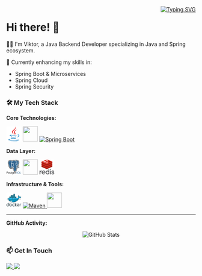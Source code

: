 <a href="https://readme-typing-svg.herokuapp.com?color=%2336BCF7&lines=☕+Java+Backend+Developer" style="float: right;">
  <img src="https://readme-typing-svg.herokuapp.com?color=%2336BCF7&lines=☕+Java+Backend+Developer" alt="Typing SVG">
</a>

# Hi there! 👋 
👨‍💻 I'm Viktor, a Java Backend Developer specializing in Java and Spring ecosystem.

🚀 Currently enhancing my skills in:
- Spring Boot & Microservices
- Spring Cloud
- Spring Security

### 🛠️ My Tech Stack 

**Core Technologies:**
<p align="left"> 
  <a href="https://www.java.com" target="_blank"><img src="https://raw.githubusercontent.com/devicons/devicon/master/icons/java/java-original.svg" width="40" height="40"/></a>
  <a href="https://spring.io/" target="_blank"><img src="https://www.vectorlogo.zone/logos/springio/springio-icon.svg" width="40" height="40"/></a>
  <a href="https://spring.io/projects/spring-boot" target="_blank">
  <img src="https://img.shields.io/badge/Spring_Boot-6DB33F?style=for-the-badge&logo=spring&logoColor=white" alt="Spring Boot"/>
</a>


</p>

**Data Layer:**
<p align="left">
  <a href="https://www.postgresql.org" target="_blank"><img src="https://raw.githubusercontent.com/devicons/devicon/master/icons/postgresql/postgresql-original-wordmark.svg" width="40" height="40"/></a>
  <a href="https://hibernate.org/" target="_blank"><img src="https://www.vectorlogo.zone/logos/hibernate/hibernate-icon.svg" width="40" height="40"/></a>
  <a href="https://redis.io" target="_blank"><img src="https://raw.githubusercontent.com/devicons/devicon/master/icons/redis/redis-original-wordmark.svg" width="40" height="40"/></a>
</p>

**Infrastructure & Tools:**
<p align="left">
  <a href="https://www.docker.com/" target="_blank"><img src="https://raw.githubusercontent.com/devicons/devicon/master/icons/docker/docker-original-wordmark.svg" width="40" height="40"/></a>
<a href="https://maven.apache.org/" target="_blank">
  <img src="https://maven.apache.org/images/maven-logo-black-on-white.png" width="80" height="40" alt="Maven"/>
</a>
  <a href="https://git-scm.com/" target="_blank"><img src="https://www.vectorlogo.zone/logos/git-scm/git-scm-icon.svg" width="40" height="40"/></a>
</p>

------------------------------------------

**GitHub Activity:**
<p align="center">
  <img src="https://github-readme-stats.vercel.app/api?username=VKashtanov&show_icons=true&theme=city_lights&hide_border=true" alt="GitHub Stats"/>
</p>

### 📫 Get In Touch
<div align="left">
  <a href="https://t.me/ViktorKashtanov" target="_blank"> 
    <img src="https://img.shields.io/badge/Telegram-0088cc?style=for-the-badge&logo=telegram&logoColor=white" height="35"/> 
  </a>
  <a href="mailto:viktor21kashtanov@gmail.com" target="_blank">
    <img src="https://img.shields.io/badge/Email-D14836?style=for-the-badge&logo=gmail&logoColor=white" height="35"/>
  </a>
  <!-- <a href="[YOUR_LINKEDIN]" target="_blank">
    <img src="https://img.shields.io/badge/LinkedIn-0077B5?style=for-the-badge&logo=linkedin&logoColor=white" height="35"/>
  </a> -->
</div>
